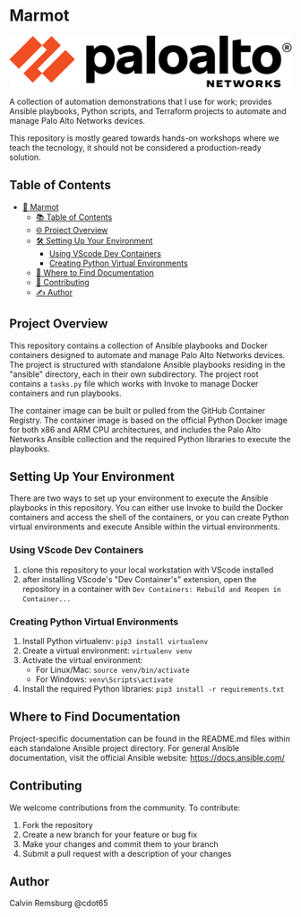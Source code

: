 # Marmot

![Palo Alto Networks Logo](docs/images/paloaltonetworks_logo.png)

A collection of automation demonstrations that I use for work; provides Ansible playbooks, Python scripts, and Terraform projects to automate and manage Palo Alto Networks devices.

This repository is mostly geared towards hands-on workshops where we teach the tecnology, it should not be considered a production-ready solution.

## Table of Contents

- [🚀 Marmot](#-marmot)
  - [📚 Table of Contents](#-table-of-contents)
  - [🌐 Project Overview](#-project-overview)
  - [🛠️ Setting Up Your Environment](#️-setting-up-your-environment)
    - [Using VScode Dev Containers](#-using-vscode-dev-containers)
    - [Creating Python Virtual Environments](#-creating-python-virtual-environments)
  - [📖 Where to Find Documentation](#-where-to-find-documentation)
  - [🤝 Contributing](#-contributing)
  - [✍️ Author](#️-author)

## Project Overview

This repository contains a collection of Ansible playbooks and Docker containers designed to automate and manage Palo Alto Networks devices. The project is structured with standalone Ansible playbooks residing in the "ansible" directory, each in their own subdirectory. The project root contains a `tasks.py` file which works with Invoke to manage Docker containers and run playbooks.

The container image can be built or pulled from the GitHub Container Registry. The container image is based on the official Python Docker image for both x86 and ARM CPU architectures, and includes the Palo Alto Networks Ansible collection and the required Python libraries to execute the playbooks.

## Setting Up Your Environment

There are two ways to set up your environment to execute the Ansible playbooks in this repository. You can either use Invoke to build the Docker containers and access the shell of the containers, or you can create Python virtual environments and execute Ansible within the virtual environments.

### Using VScode Dev Containers

1. clone this repository to your local workstation with VScode installed
2. after installing VScode's "Dev Container's" extension, open the repository in a container with `Dev Containers: Rebuild and Reopen in Container...`

### Creating Python Virtual Environments

1. Install Python virtualenv: `pip3 install virtualenv`
2. Create a virtual environment: `virtualenv venv`
3. Activate the virtual environment:
   - For Linux/Mac: `source venv/bin/activate`
   - For Windows: `venv\Scripts\activate`
4. Install the required Python libraries: `pip3 install -r requirements.txt`

## Where to Find Documentation

Project-specific documentation can be found in the README.md files within each standalone Ansible project directory. For general Ansible documentation, visit the official Ansible website: https://docs.ansible.com/

## Contributing

We welcome contributions from the community. To contribute:

1. Fork the repository
2. Create a new branch for your feature or bug fix
3. Make your changes and commit them to your branch
4. Submit a pull request with a description of your changes

## Author

Calvin Remsburg @cdot65
